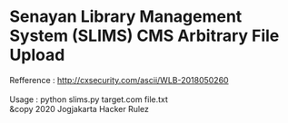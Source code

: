 # Senayan Library Management System (SLIMS) CMS Arbitrary File Upload
Refference : http://cxsecurity.com/ascii/WLB-2018050260<br>
<br>
Usage : python slims.py target.com file.txt
<br>
&copy 2020 Jogjakarta Hacker Rulez
